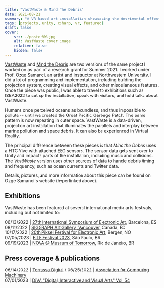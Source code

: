 ```yaml
---
title: "VastWaste & Mind The Debris"
date: 2021-08-21
summary: "A VR based art installation showcasing the detrimental effects of space and marine debris. Featured at ISEA2022, SIGGRAPH, and Piksel Festival!"
tags: [projects, unity, csharp, vr, featured]
draft: false
cover:
    src: ./posterVW.jpg
    alt: VastWaste cover image
    relative: false
    hidden: false
---
```


[VastWaste](https://www.ozgesamanci.com/#/vastwaste/) and [Mind the Debris](https://www.ozgesamanci.com/#/mind-the-debris/) are two versions of the same project I worked on as part of a research grant for Summer 2021. I worked under Prof. Ozge Samanci, an artist and instructor at Northwestern University. I did a lot of programming and implementation, including building the projection system, creating visual effects, and other miscellaneous features. Once the piece was public, I was able to travel to exhibitions such as ISEA2022 to set up the installation, speak with visitors, and hold talks about VastWaste.

Humans once perceived oceans as boundless, and thus impossible to pollute -- until we created the Great Pacific Garbage Patch. The same pattern is now repeating in outer space. VastWaste is a data-driven, projection art installation that illuminates the parallels and interplay between marine pollution and space debris. It can also be experienced in Virtual Reality.

The principal difference between these pieces is that *Mind the Debris* uses a HTC Vive with attached EEG sensors. The sensor data gets sent over to Unity and impacts parts of the installation, including music and collisions. The *VastWaste* version uses other sources of data to handle debris timing and frequency, such as ocean currents and Twitter data.

Details, pictures, and more information about this piece can be found on Ozge Samanci's website (hyperlinked above).

## Exhibitions

VastWaste has been featured at several international media arts festivals, including but not limited to:

06/13/2022  | [27th International Symposium of Electronic Art](https://isea2022.isea-international.org/event/citm-upc-vastwaste/), Barcelona, ES  \
08/11/2022 	| [SIGGRAPH Art Gallery, Vancouver](https://s2022.siggraph.org/presentation/?id=artg_158&sess=sess227), Canada, BC \
10/17/2022  | [20th Piksel Festival for Electronic Art](https://22.piksel.no/), Bergen, NO \
07/05/2023  | [FILE Festival 2023](https://file.org.br/), São Paulo, BR \
09/19/2023  | [NOVA @ Museum of Tomorrow](https://museudoamanha.org.br/en), Rio de Janeiro, BR 


## Press coverage & publications

06/14/2022  | [Terrassa Digital](https://terrassadigital.cat/veure-la-deixalla-espacial-de-forma-immersiva-des-del-citm/) \ 
06/25/2022  | [Association for Computing Machinery](https://dl.acm.org/doi/10.1145/3532837.3534952) \
07/01/2023  | [DiVA "Digital, Interactive and Visual Arts" Vol. 54](https://art-science.org/diva/)